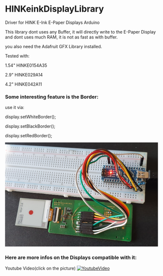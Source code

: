 # HINKeinkDisplayLibrary
Driver for HINK E-Ink E-Paper Displays Arduino


This library dont uses any Buffer, it will directly write to the E-Paper Display and dont uses much RAM, it is not as fast as with buffer.

you also need the Adafruit GFX Library installed.

Tested with:

1.54" HINKE0154A35

2.9" HINKE029A14

4.2" HINKE042A11


### Some interesting feature is the Border:
use it via:

display.setWhiteBorder();

display.setBlackBorder();

display.setRedBorder();

![Image of E-Paper Display](https://raw.githubusercontent.com/atc1441/HINKeinkDisplayLibrary/master/20200413_135931.jpg)

### Here are more infos on the Displays compatible with it:
Youtube Video(click on the picture)
[![YoutubeVideo](https://img.youtube.com/vi/p28IE1oAKGQ/0.jpg)](https://www.youtube.com/watch?v=p28IE1oAKGQ)
